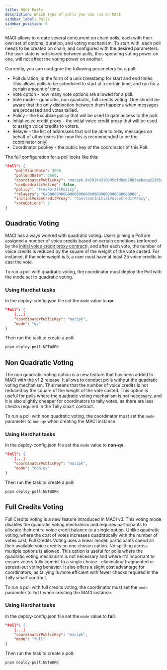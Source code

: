 ```yaml
---
title: MACI Polls
description: Which type of polls you can run on MACI
sidebar_label: Polls
sidebar_position: 9
---
```


MACI allows to create several concurrent on chain polls, each with their own set of options, duration, and voting mechanism. To start with, each poll needs to be created on chain, and configured with the desired parameters. The user state is not shared between polls, thus spending voting power on one, will not affect the voting power on another.

Currently, you can configure the following parameters for a poll:

- Poll duration, in the form of a unix timestamp for start and end times. This allows polls to be scheduled to start at a certain time, and run for a certain amount of time.
- Vote option - how many vote options are allowed for a poll.
- Vote mode - quadratic, non quadratic, full credits voting. One should be aware that the only distinction between them happens when messages are processed and votes tallied.
- Policy - the Excubiae policy that will be used to gate access to the poll.
- Initial voice credit proxy - the initial voice credit proxy that will be used to assign voice credits to voters.
- Relayer - the list of addresses that will be able to relay messages on behalf of other users (for now this is recommended to be the coordinator only)
- Coordinator pubkey - the public key of the coordinator of this Poll.

The full configuration for a poll looks like this:

```json
"Poll": {
    "pollStartDate": 3600,
    "pollEndDate": 3600,
    "coordinatorPublicKey": "macipk.9a59264310d95cfd8eb7083aebeba221b5c26e77427f12b7c0f50bc1cc35e621",
    "useQuadraticVoting": false,
    "policy": "FreeForAllPolicy",
    "relayers": "0x0000000000000000000000000000000000000000",
    "initialVoiceCreditProxy": "ConstantInitialVoiceCreditProxy",
    "voteOptions": 2
}
```

## Quadratic Voting

MACI has always worked with quadratic voting. Users joining a Poll are assigned a number of voice credits based on certain conditions (enforced by the [initial voice credit proxy contract](https://github.com/privacy-scaling-explorations/maci/blob/main/packages/contracts/contracts/initialVoiceCreditProxy/ConstantInitialVoiceCreditProxy.sol)), and after each vote, the number of voice credits is reduced by the square of the weight of the vote casted. For instance, if the vote weight is 5, a user must have at least 25 voice credits to cast the vote.

To run a poll with quadratic voting, the coordinator must deploy the Poll with the mode set to quadratic voting.

### Using Hardhat tasks

In the deploy-config.json file set the `mode` value to **qv**.

```json
"Poll": {
    [...]
    "coordinatorPublicKey": "macipk",
    "mode": "qv"
}
```

Then run the task to create a poll:

```bash
pnpm deploy-poll:NETWORK
```

## Non Quadratic Voting

The non quadratic voting option is a new feature that has been added to MACI with the v1.2 release. It allows to conduct polls without the quadratic voting mechanism. This means that the number of voice credits is not reduced by the square of the weight of the vote casted. This option is useful for polls where the quadratic voting mechanism is not necessary, and it is also slightly cheaper for coordinators to tally votes, as there are less checks required in the Tally smart contract.

To run a poll with non quadratic voting, the coordinator must set the `mode` parameter to `non-qv` when creating the MACI instance.

### Using Hardhat tasks

In the deploy-config.json file set the `mode` value to **non-qv**.

```json
"Poll": {
    [...]
    "coordinatorPublicKey": "macipk",
    "mode": "non-qv"
}
```

Then run the task to create a poll:

```bash
pnpm deploy-poll:NETWORK
```

## Full Credits Voting

Full Credits Voting is a new feature introduced in MACI v3. This voting mode disables the quadratic voting mechanism and requires participants to allocate their entire voice credit balance to a single option. Unlike quadratic voting, where the cost of votes increases quadratically with the number of votes cast, Full Credits Voting uses a linear model: participants spend all their available voice credits on one chosen option. No splitting across multiple options is allowed. This option is useful for polls where the quadratic voting mechanism is not necessary and where it's important to ensure voters fully commit to a single choice—eliminating fragmented or spread-out voting behavior. It also offers a slight cost advantage for coordinators, as tallying is more efficient with fewer checks required in the Tally smart contract.

To run a poll with full credits voting, the coordinator must set the `mode` parameter to `full` when creating the MACI instance.

### Using Hardhat tasks

In the deploy-config.json file set the `mode` value to **full**.

```json
"Poll": {
    [...]
    "coordinatorPublicKey": "macipk",
    "mode": "full"
}
```

Then run the task to create a poll:

```bash
pnpm deploy-poll:NETWORK
```
